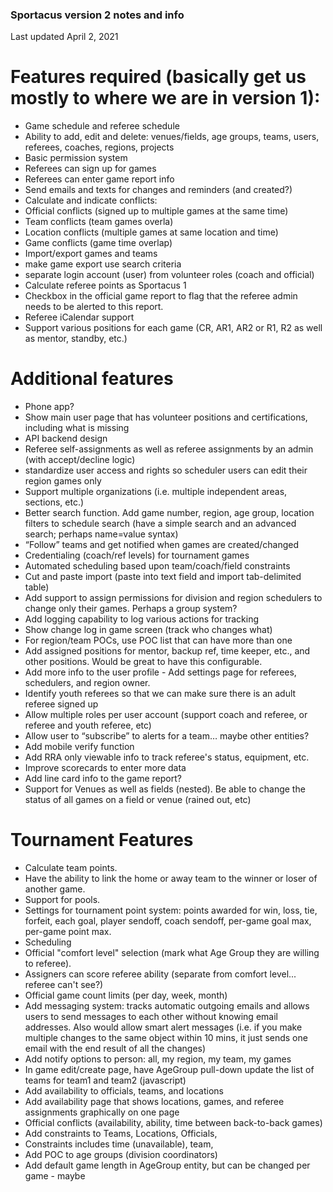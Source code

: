### Sportacus version 2 notes and info
Last updated April 2, 2021

# Features required (basically get us mostly to where we are in version 1):
- Game schedule and referee schedule
- Ability to add, edit and delete: venues/fields, age groups, teams, users, referees, coaches, regions, projects
- Basic permission system
- Referees can sign up for games
- Referees can enter game report info
- Send emails and texts for changes and reminders (and created?)
- Calculate and indicate conflicts:
- Official conflicts (signed up to multiple games at the same time)
- Team conflicts (team games overla)
- Location conflicts (multiple games at same location and time)
- Game conflicts (game time overlap)
- Import/export games and teams
- make game export use search criteria
- separate login account (user) from volunteer roles (coach and official)
- Calculate referee points as Sportacus 1
- Checkbox in the official game report to flag that the referee admin needs to be alerted to this report.
- Referee iCalendar support
- Support various positions for each game (CR, AR1, AR2 or R1, R2 as well as mentor, standby, etc.)

# Additional features
- Phone app?
- Show main user page that has volunteer positions and certifications, including what is missing
- API backend design
- Referee self-assignments as well as referee assignments by an admin (with accept/decline logic)
- standardize user access and rights so scheduler users can edit their region games only
- Support multiple organizations  (i.e. multiple independent areas, sections, etc.)
- Better search function. Add game number, region, age group, location filters to schedule search (have a simple search and an advanced search; perhaps name=value syntax)
- “Follow” teams and get notified when games are created/changed
- Credentialing (coach/ref levels) for tournament games
- Automated scheduling based upon team/coach/field constraints
- Cut and paste import (paste into text field and import tab-delimited table)
- Add support to assign permissions for division and region schedulers to change only their games. Perhaps a group system?
- Add logging capability to log various actions for tracking
- Show change log in game screen (track who changes what)
- For region/team POCs, use POC list that can have more than one
- Add assigned positions for mentor, backup ref, time keeper, etc., and other positions.  Would be great to have this configurable.
- Add more info to the user profile - Add settings page for referees, schedulers, and region owner.
- Identify youth referees so that we can make sure there is an adult referee signed up
- Allow multiple roles per user account (support coach and referee, or referee and youth referee, etc)
- Allow user to “subscribe” to alerts for a team… maybe other entities?
- Add mobile verify function
- Add RRA only viewable info to track referee's status, equipment, etc.
- Improve scorecards to enter more data
- Add line card info to the game report?
- Support for Venues as well as fields (nested). Be able to change the status of all games on a field or venue (rained out, etc)

# Tournament Features
- Calculate team points.
- Have the ability to link the home or away team to the winner or loser of another game.
- Support for pools.
- Settings for tournament point system: points awarded for win, loss, tie, forfeit, each goal, player sendoff, coach sendoff, per-game goal max, per-game point max.
- Scheduling
- Official "comfort level" selection (mark what Age Group they are willing to referee).
- Assigners can score referee ability (separate from comfort level... referee can't see?)
- Official game count limits (per day, week, month)
- Add messaging system: tracks automatic outgoing emails and allows users to send messages to each other without knowing email addresses. Also would allow smart alert messages (i.e. if you make multiple changes to the same object within 10 mins, it just sends one email with the end result of all the changes)
- Add notify options to person: all, my region, my team, my games
- In game edit/create page, have AgeGroup pull-down update the list of teams for team1 and team2 (javascript)
- Add availability to officials, teams, and locations
- Add availability page that shows locations, games, and referee assignments graphically on one page
- Official conflicts (availability, ability, time between back-to-back games)
- Add constraints to Teams, Locations, Officials,
- Constraints includes time (unavailable), team,
- Add POC to age groups (division coordinators)
- Add default game length in AgeGroup entity, but can be changed per game - maybe
